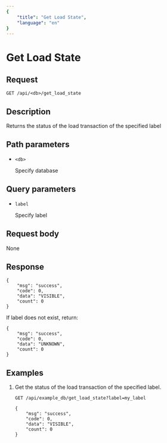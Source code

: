 ```yaml
---
{
    "title": "Get Load State",
    "language": "en"
}
---
```


<!-- 
Licensed to the Apache Software Foundation (ASF) under one
or more contributor license agreements.  See the NOTICE file
distributed with this work for additional information
regarding copyright ownership.  The ASF licenses this file
to you under the Apache License, Version 2.0 (the
"License"); you may not use this file except in compliance
with the License.  You may obtain a copy of the License at

  http://www.apache.org/licenses/LICENSE-2.0

Unless required by applicable law or agreed to in writing,
software distributed under the License is distributed on an
"AS IS" BASIS, WITHOUT WARRANTIES OR CONDITIONS OF ANY
KIND, either express or implied.  See the License for the
specific language governing permissions and limitations
under the License.
-->

# Get Load State

## Request

`GET /api/<db>/get_load_state`

## Description

Returns the status of the load transaction of the specified label
    
## Path parameters

* `<db>`

    Specify database

## Query parameters

* `label`

    Specify label

## Request body

None

## Response

```
{
	"msg": "success",
	"code": 0,
	"data": "VISIBLE",
	"count": 0
}
```

If label does not exist, return:

```
{
	"msg": "success",
	"code": 0,
	"data": "UNKNOWN",
	"count": 0
}
```
    
## Examples

1. Get the status of the load transaction of the specified label.

    ```
    GET /api/example_db/get_load_state?label=my_label
    
    {
    	"msg": "success",
    	"code": 0,
    	"data": "VISIBLE",
    	"count": 0
    }
    ```
